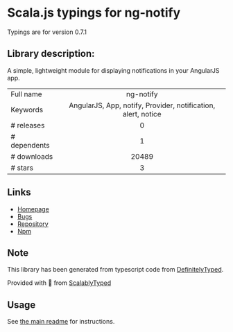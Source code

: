 
# Scala.js typings for ng-notify

Typings are for version 0.7.1

## Library description:
A simple, lightweight module for displaying notifications in your AngularJS app.

|                    |                 |
| ------------------ | :-------------: |
| Full name          | ng-notify |
| Keywords           | AngularJS, App, notify, Provider, notification, alert, notice |
| # releases         | 0 |
| # dependents       | 1 |
| # downloads        | 20489 |
| # stars            | 3 |

## Links
- [Homepage](https://github.com/matowens/ng-notify)
- [Bugs](https://github.com/matowens/ng-notify/issues)
- [Repository](https://github.com/matowens/ng-notify)
- [Npm](https://www.npmjs.com/package/ng-notify)
    


## Note
This library has been generated from typescript code from [DefinitelyTyped](https://definitelytyped.org).

Provided with :purple_heart: from [ScalablyTyped](https://github.com/oyvindberg/ScalablyTyped)

## Usage
See [the main readme](../../readme.md) for instructions.



